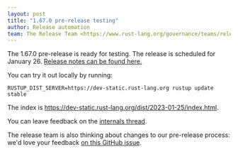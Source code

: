 ```yaml
---
layout: post
title: "1.67.0 pre-release testing"
author: Release automation
team: The Release Team <https://www.rust-lang.org/governance/teams/release>
---
```


The 1.67.0 pre-release is ready for testing. The release is scheduled for
January 26. [Release notes can be found here.][relnotes]

You can try it out locally by running:

```plain
RUSTUP_DIST_SERVER=https://dev-static.rust-lang.org rustup update stable
```

The index is <https://dev-static.rust-lang.org/dist/2023-01-25/index.html>.

You can leave feedback on the [internals thread](https://internals.rust-lang.org/t/rust-1-67-0-pre-release-testing/18203).

The release team is also thinking about changes to our pre-release process:
we'd love your feedback [on this GitHub issue][feedback].

[relnotes]: https://github.com/rust-lang/rust/blob/stable/RELEASES.md#version-1670-2023-01-26
[feedback]: https://github.com/rust-lang/release-team/issues/16
    